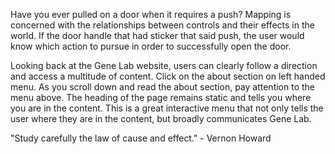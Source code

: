 Have you ever pulled on a door when it requires a push? Mapping is concerned with the relationships between controls and
their effects in the world. If the door handle that had sticker that said push, the user would know which action to pursue 
in order to successfully open the door.


Looking back at the Gene Lab website, users can clearly follow a direction and access a multitude of content. Click on the
about section on left handed menu. As you scroll down and read the about section, pay attention to the menu above. 
The heading of the page remains static and tells you where you are in the content. This is a great interactive menu 
that not only tells the user where they are in the content, but broadly communicates Gene Lab.


"Study carefully the law of cause and effect." - Vernon Howard
